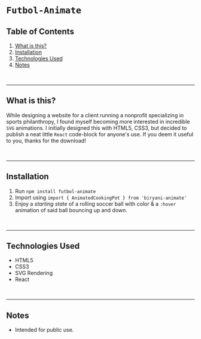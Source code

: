 

# `Futbol-Animate`

## Table of Contents

1. [What is this?](#id-section1)
2. [Installation](#id-section2)
3. [Technologies Used](#id-section3)
4. [Notes](#id-section4)

<br/>

<hr>

<div  id='id-section1'/>

## What is this?

While designing a website for a client running a nonprofit specializing in sports philanthropy, I found myself becoming more interested in incredible `SVG` animations. I initially designed this with HTML5, CSS3, but decided to publish a neat little `React` code-block for anyone's use. If you deem it useful to you, thanks for the download!

<br/>

<hr>

<div  id='id-section2'/>

## Installation

1. Run `npm install futbol-animate`
2. Import using `import { AnimatedCookingPot } from 'biryani-animate'`
3. Enjoy a *starting state* of a rolling soccer ball with color & a `:hover` animation of said ball bouncing up and down.


<br/>

<hr>

<div id='id-section3' />

## Technologies Used

* HTML5
* CSS3
* SVG Rendering
* React


<br/>

<hr>

<div id='id-section4' />

## Notes

* Intended for public use.
